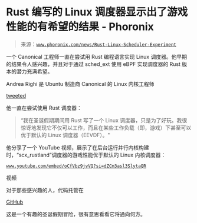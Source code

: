 <!--yml

category: 未分类

日期：2024-05-28 17:56:39

-->

# Rust 编写的 Linux 调度器显示出了游戏性能的有希望的结果 - Phoronix

> 来源：[`www.phoronix.com/news/Rust-Linux-Scheduler-Experiment`](https://www.phoronix.com/news/Rust-Linux-Scheduler-Experiment)

一个 Canonical 工程师一直在尝试用 Rust 编程语言实现 Linux 调度器。他早期的结果令人感兴趣，并且对于通过 sched_ext 使用 eBPF 实现调度器的 Rust 版本的潜力充满希望。

Andrea Righi 是 Ubuntu 制造商 Canonical 的 Linux 内核工程师

[tweeted](https://twitter.com/arighi/status/1746938387968254371)

他一直在尝试使用 Rust 调度器：

> “我在圣诞假期期间用 Rust 写了一个 Linux 调度器，只是为了好玩。我很惊讶地发现它不仅可以工作，而且在某些工作负载（即，游戏）下甚至可以优于默认的 Linux 调度器（EEVDF）。"

他分享了一个 YouTube 视频，展示了在后台运行并行内核构建时，“scx_rustland”调度器的游戏性能优于默认的 Linux 内核调度器：

[`www.youtube.com/embed/oCfVbz9jvVQ?si=dZCm3asl3SlytaQR`](https://www.youtube.com/embed/oCfVbz9jvVQ?si=dZCm3asl3SlytaQR)

视频

对于那些感兴趣的人，代码托管在

[GitHub](https://github.com/sched-ext/scx/)

这是一个有趣的圣诞假期冒险，很有意思看看它将通向何方。
